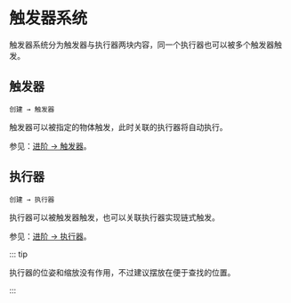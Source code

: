 # 触发器系统

触发器系统分为触发器与执行器两块内容，同一个执行器也可以被多个触发器触发。

## 触发器

`创建 → 触发器`

触发器可以被指定的物体触发，此时关联的执行器将自动执行。

参见：[进阶 → 触发器](/advanced/trigger.md)。

## 执行器

`创建 → 执行器`

执行器可以被触发器触发，也可以关联执行器实现链式触发。

参见：[进阶 → 执行器](/advanced/executor.md)。

::: tip

执行器的位姿和缩放没有作用，不过建议摆放在便于查找的位置。

:::
